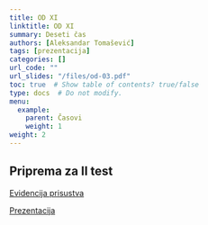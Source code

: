 ```yaml
---
title: OD XI
linktitle: OD XI
summary: Deseti čas
authors: [Aleksandar Tomašević]
tags: [prezentacija]
categories: []
url_code: ""
url_slides: "/files/od-03.pdf"
toc: true  # Show table of contents? true/false
type: docs  # Do not modify.
menu:
  example:
    parent: Časovi
    weight: 1
weight: 2
---
```


## Priprema za II test

[Evidencija prisustva](https://forms.gle/t2dR6nUfJ5oPhFVT6)

[Prezentacija](/files/od-09.pdf)
